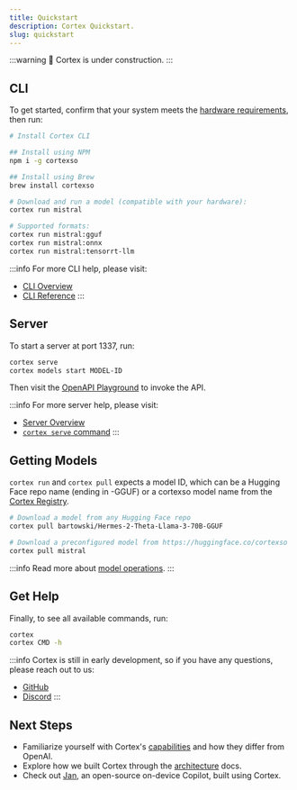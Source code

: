 ```yaml
---
title: Quickstart
description: Cortex Quickstart.
slug: quickstart
---
```


:::warning
🚧 Cortex is under construction.
:::

## CLI

To get started, confirm that your system meets the [hardware requirements](/docs/requirements), then run:

```bash
# Install Cortex CLI

## Install using NPM
npm i -g cortexso

## Install using Brew
brew install cortexso

# Download and run a model (compatible with your hardware):
cortex run mistral

# Supported formats:
cortex run mistral:gguf
cortex run mistral:onnx
cortex run mistral:tensorrt-llm
```

:::info
For more CLI help, please visit:

- [CLI Overview](/docs/command-line)
- [CLI Reference](/docs/cli)
  :::

## Server

To start a server at port 1337, run:

```bash
cortex serve
cortex models start MODEL-ID
```

Then visit the [OpenAPI Playground](http://localhost:1337/api) to invoke the API.

:::info
For more server help, please visit:

- [Server Overview](/docs/server)
- [`cortex serve` command](/docs/cli/serve)
  :::

## Getting Models

`cortex run` and `cortex pull` expects a model ID, which can be a Hugging Face repo name (ending in -GGUF) or a cortexso model name from the [Cortex Registry](https://huggingface.co/cortexso).

```bash
# Download a model from any Hugging Face repo
cortex pull bartowski/Hermes-2-Theta-Llama-3-70B-GGUF

# Download a preconfigured model from https://huggingface.co/cortexso
cortex pull mistral
```

:::info
Read more about [model operations](./model-operations).
:::

## Get Help

Finally, to see all available commands, run:

```bash
cortex
cortex CMD -h
```

:::info
Cortex is still in early development, so if you have any questions, please reach out to us:

- [GitHub](https://github.com/janhq/cortex)
- [Discord](https://discord.gg/YFKKeuVu)
  :::

## Next Steps

- Familiarize yourself with Cortex's [capabilities](./chat-completions.mdx) and how they differ from OpenAI.
- Explore how we built Cortex through the [architecture](/docs/architecture) docs.
- Check out [Jan](https://jan.ai/), an open-source on-device Copilot, built using Cortex.
